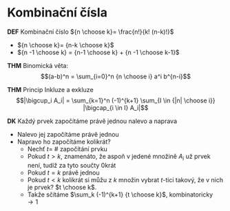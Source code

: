 # Kombinační čísla

**DEF** Kombinační číslo ${n \choose k}= \frac{n!}{k! (n-k)!}$ 

* ${n \choose k}= {n-k \choose k}$
* ${n -1 \choose k} = {n-1 \choose k} + {n -1 \choose k-1}$

**THM** Binomická věta:
    $$(a-b)^n = \sum_{i=0}^n {n \choose i} a^i b^{n-i}$$

**THM** Princip Inkluze a exkluze
$$|\bigcup_i A_i| = \sum_{k=1}^n (-1)^{k+1} \sum_{I \in {|n| \choose i}} |\bigcap_{i \in I} A_i|$$

**DK** Každý prvek započítáme právě jednou nalevo a naprava

* Nalevo jej započítáme právě jednou
* Napravo ho započítáme kolikrát?
    * Nechť $t =$ # započítání prvku
    * Pokud $t > k$, znamenáto, že aspoň v jedené množině $A_i$ už prvek není, tudíž za tyto součty 0krát
    * Pokud $t = k$ právě jednou
    * Pokud $t < k$ kolikrát si můžu z $k$ množin vybrat $t$-tici takový, že v nich je prvek? $t \choose k$.
    * Takže sčítáme $\sum_k (-1)^{k+1} {t \choose k}$, kombinatoricky $\to 1$



